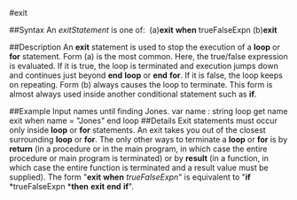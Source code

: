 
#exit

##Syntax
An *exitStatement* is one of:
 (a)**exit** **when** trueFalseExpn (b)**exit**

##Description
An **exit** statement is used to stop the execution of a **loop** or **for** statement. Form (a) is the most common. Here, the true/false expression is evaluated. If it is true, the loop is terminated and execution jumps down and continues just beyond **end** **loop** or **end** **for**. If it is false, the loop keeps on repeating. Form (b) always causes the loop to terminate. This form is almost always used inside another conditional statement such as **if**.

##Example
Input names until finding Jones.
        var name : string
        loop
            get name
            exit when name = "Jones"
        end loop
##Details
Exit statements must occur only inside **loop** or **for** statements. An exit takes you out of the closest surrounding **loop** or **for**. The only other ways to terminate a **loop** or **for** is by **return** (in a procedure or in the main program, in which case the entire procedure or main program is terminated) or by **result** (in a function, in which case the entire function is terminated and a result value must be supplied).
The form "**exit** **when** *trueFalseExpn*" is equivalent to "**if** *trueFalseExpn ***then** **exit** **end** **if**".
